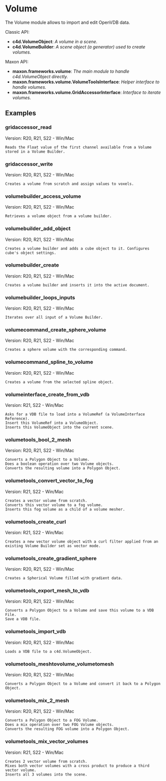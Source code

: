 # Volume

The Volume module allows to import and edit OpenVDB data.

Classic API:
- **c4d.VolumeObject**: *A volume in a scene.*
- **c4d.VolumeBuilder**: *A scene object (a generator) used to create volumes.*

Maxon API:
- **maxon.frameworks.volume**: *The main module to handle c4d.VolumeObject directly.*
- **maxon.frameworks.volume.VolumeToolsInterface**: *Helper interface to handle volumes.*
- **maxon.frameworks.volume.GridAccessorInterface**: *Interface to iterate volumes.*

## Examples

### gridaccessor_read
Version: R20, R21, S22 - Win/Mac

    Reads the Float value of the first channel available from a Volume stored in a Volume Builder.

### gridaccessor_write
Version: R20, R21, S22 - Win/Mac

    Creates a volume from scratch and assign values to voxels.

### volumebuilder_access_volume
Version: R20, R21, S22 - Win/Mac

    Retrieves a volume object from a volume builder.

### volumebuilder_add_object
Version: R20, R21, S22 - Win/Mac

    Creates a volume builder and adds a cube object to it. Configures cube's object settings.

### volumebuilder_create
Version: R20, R21, S22 - Win/Mac

    Creates a volume builder and inserts it into the active document.

### volumebuilder_loops_inputs
Version: R20, R21, S22 - Win/Mac

    Iterates over all input of a Volume Builder.

### volumecommand_create_sphere_volume
Version: R20, R21, S22 - Win/Mac

    Creates a sphere volume with the corresponding command.

### volumecommand_spline_to_volume
Version: R20, R21, S22 - Win/Mac

    Creates a volume from the selected spline object.
    
### volumeinterface_create_from_vdb
Version: R21, S22 - Win/Mac

    Asks for a VDB file to load into a VolumeRef (a VolumeInterface Reference).
    Insert this VolumeRef into a VolumeObject.
    Inserts this VolumeObject into the current scene.

### volumetools_bool_2_mesh
Version: R20, R21, S22 - Win/Mac

    Converts a Polygon Object to a Volume.
    Does a boolean operation over two Volume objects.
    Converts the resulting volume into a Polygon Object.
   
### volumetools_convert_vector_to_fog
Version: R21, S22 - Win/Mac

    Creates a vector volume from scratch.
    Converts this vector volume to a fog volume.
    Inserts this fog volume as a child of a volume mesher.

### volumetools_create_curl
Version: R21, S22 - Win/Mac

    Creates a new vector volume object with a curl filter applied from an existing Volume Builder set as vector mode.

### volumetools_create_gradient_sphere
Version: R20, R21, S22 - Win/Mac

    Creates a Spherical Volume filled with gradient data.

### volumetools_export_mesh_to_vdb
Version: R20, R21, S22 - Win/Mac

    Converts a Polygon Object to a Volume and save this volume to a VDB File.
    Save a VDB file.

### volumetools_import_vdb
Version: R20, R21, S22 - Win/Mac

    Loads a VDB file to a c4d.VolumeObject.

### volumetools_meshtovolume_volumetomesh
Version: R20, R21, S22 - Win/Mac

    Converts a Polygon Object to a Volume and convert it back to a Polygon Object.

### volumetools_mix_2_mesh
Version: R20, R21, S22 - Win/Mac

    Converts a Polygon Object to a FOG Volume.
    Does a mix operation over two FOG Volume objects.
    Converts the resulting FOG volume into a Polygon Object.

### volumetools_mix_vector_volumes
Version: R21, S22 - Win/Mac

    Creates 2 vector volume from scratch.
    Mixes both vector volumes with a cross product to produce a third vector volume.
    Inserts all 3 volumes into the scene.
